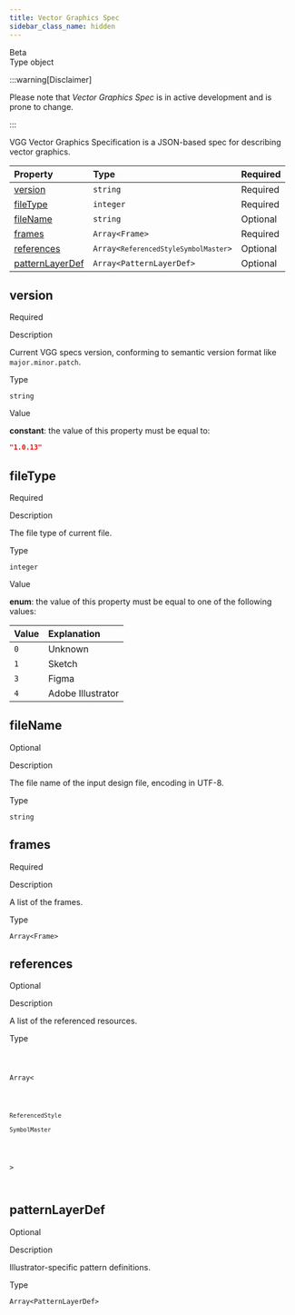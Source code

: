 ```yaml
---
title: Vector Graphics Spec
sidebar_class_name: hidden
---
```


<div className="section-badges">

<div className="badge beta">
          <span className="label">Beta</span>
        </div>

<div className="badge type">
        <span className="label">Type</span>
        <span className="value">object</span>
      </div>

</div>

:::warning[Disclaimer]

Please note that _Vector Graphics Spec_ is in active development and is prone to change.

:::

VGG Vector Graphics Specification is a JSON-based spec for describing vector graphics.

<div className="property-preview">

<div className="property-table">

| Property                            | Type                                                                                                                                                                                                                                                                  | Required                                            |
| :---------------------------------- | :-------------------------------------------------------------------------------------------------------------------------------------------------------------------------------------------------------------------------------------------------------------------- | :-------------------------------------------------- |
| [version](#version)                 | `string`                                                                                                                                                                                                                                                              | <span className="property-required">Required</span> |
| [fileType](#filetype)               | `integer`                                                                                                                                                                                                                                                             | <span className="property-required">Required</span> |
| [fileName](#filename)               | `string`                                                                                                                                                                                                                                                              | <span className="property-optional">Optional</span> |
| [frames](#frames)                   | <code>Array&lt;<Link to="/specs/vectorgraphics/frame">Frame</Link>&gt;</code>                                                                                                                                                                                         | <span className="property-required">Required</span> |
| [references](#references)           | <code className="type-merged">Array&lt;<span className="type-merged-types"><Link href="/specs/vectorgraphics/referenced-style"><code>ReferencedStyle</code></Link><Link href="/specs/vectorgraphics/symbol-master"><code>SymbolMaster</code></Link></span>&gt;</code> | <span className="property-optional">Optional</span> |
| [patternLayerDef](#patternlayerdef) | <code>Array&lt;<Link to="/specs/vectorgraphics/pattern-layer-def">PatternLayerDef</Link>&gt;</code>                                                                                                                                                                   | <span className="property-optional">Optional</span> |

</div>

</div>

<div className="property">

<div className="property-heading">

## version

<span className="property-required">Required</span>

</div>

<div className="property-item">

Description

Current VGG specs version, conforming to semantic version format like `major.minor.patch`.

</div>

<div className="property-item">

Type

`string`

</div>

<div className="property-item">

Value

<div className="value-description">

**constant**: the value of this property must be equal to:

```json
"1.0.13"
```

</div>

</div>

</div>

<div className="property">

<div className="property-heading">

## fileType

<span className="property-required">Required</span>

</div>

<div className="property-item">

Description

The file type of current file.

</div>

<div className="property-item">

Type

`integer`

</div>

<div className="property-item">

Value

<div className="value-description">

**enum**: the value of this property must be equal to one of the following values:

| Value | Explanation                                               |
| :---- | :-------------------------------------------------------- |
| `0`   | <div className="enum-description">Unknown</div>           |
| `1`   | <div className="enum-description">Sketch</div>            |
| `3`   | <div className="enum-description">Figma</div>             |
| `4`   | <div className="enum-description">Adobe Illustrator</div> |

</div>

</div>

</div>

<div className="property">

<div className="property-heading">

## fileName

<span className="property-optional">Optional</span>

</div>

<div className="property-item">

Description

The file name of the input design file, encoding in UTF-8.

</div>

<div className="property-item">

Type

`string`

</div>

</div>

<div className="property">

<div className="property-heading">

## frames

<span className="property-required">Required</span>

</div>

<div className="property-item">

Description

A list of the frames.

</div>

<div className="property-item">

Type

<code>Array&lt;<Link to="/specs/vectorgraphics/frame">Frame</Link>&gt;</code>

</div>

</div>

<div className="property">

<div className="property-heading">

## references

<span className="property-optional">Optional</span>

</div>

<div className="property-item">

Description

A list of the referenced resources.

</div>

<div className="property-item">

Type

<code className="type-merged">

Array&lt;

<span className="type-merged-types">

<Link href="/specs/vectorgraphics/referenced-style"><code>ReferencedStyle</code></Link>

<Link href="/specs/vectorgraphics/symbol-master"><code>SymbolMaster</code></Link>

</span>

&gt;

</code>

</div>

</div>

<div className="property">

<div className="property-heading">

## patternLayerDef

<span className="property-optional">Optional</span>

</div>

<div className="property-item">

Description

Illustrator-specific pattern definitions.

</div>

<div className="property-item">

Type

<code>Array&lt;<Link to="/specs/vectorgraphics/pattern-layer-def">PatternLayerDef</Link>&gt;</code>

</div>

</div>
